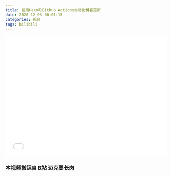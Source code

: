 ```yaml
---
title: 使用Hexo和Github Actions自动化博客更新
date: 2020-12-03 00:01:15
categories: 视频
tags: bilibili
---
```

<div style="position:relative; padding-bottom:75%; width:100%; height:0">
    <iframe src="//player.bilibili.com/player.html?bvid=BV1XV411r7TG&amp;page=1" scrolling="no" border="0" frameborder="no" framespacing="0" allowfullscreen="true" style="position:absolute; height: 100%; width: 100%;"></iframe>
</div>

### 本视频搬运自 B站 迈克要长肉